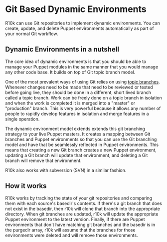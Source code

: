 Git Based Dynamic Environments
==============================

R10k can use Git repositories to implement dynamic environments. You can create,
update, and delete Puppet environments automatically as part of your normal Git
workflow.

Dynamic Environments in a nutshell
----------------------------------

The core idea of dynamic environments is that you should be able to manage your
Puppet modules in the same manner that you would manage any other code base. It
builds on top of Git topic branch model.

[git-topic-branching]: http://git-scm.com/book/en/Git-Branching-Branching-Workflows#Topic-Branches "Git Topic Branches"

One of the most prevalent ways of using Git relies on using [topic branches][git-topic-branching].
Whenever changes need to be made that need to be reviewed or tested before going
live, they should be done in a different, short lived branch called a topic
branch. Work can be freely done on a topic branch in isolation and when the work
is completed it is merged into a "master" or "production" branch. This is very
powerful because it allows any number of people to rapidly develop features in
isolation and merge features in a single operation.

The dynamic environment model extends extends this git branching strategy to
your live Puppet masters. It creates a mapping between Git branches and Puppet
environments so that you can use the Git branching model and have that be
seamlessly reflected in Puppet environments. This means that creating a new Git
branch creates a new Puppet environment, updating a Git branch will update that
environment, and deleting a Git branch will remove that environment.

R10k also works with subversion (SVN) in a similar fashion.

How it works
------------

R10k works by tracking the state of your git repositories and comparing them
with each source's basedir's contents. If there's a git branch that does not
exist in the basedir, then r10k will clone that branch into the appropriate
directory. When git branches are updated, r10k will update the appropriate
Puppet environment to the latest version. Finally, if there are Puppet
environments that don't have matching git branches and the basedir is in the
purgedir array, r10k will assume that the branches for those environments were
deleted and will remove those environments.

